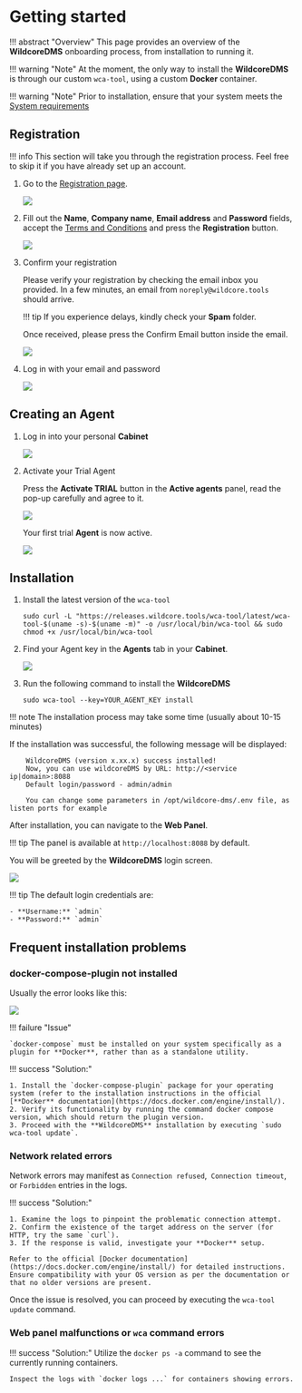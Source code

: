 
# Getting started

!!! abstract "Overview"
    This page provides an overview of the **WildcoreDMS** onboarding process, from installation to running it.

!!! warning "Note"
    At the moment, the only way to install the **WildcoreDMS** is through our custom `wca-tool`, using a custom **Docker** container.

!!! warning "Note"
    Prior to installation, ensure that your system meets the [System requirements](./requirements.md)

## Registration

!!! info
    This section will take you through the registration process. Feel free to skip it if you have already set up an account.

1. Go to the [Registration page](https://cabinet.wildcore.tools/auth/Registration).

    ![](../assets/onboarding/registration_empty.png)

2. Fill out the **Name**, **Company name**, **Email address** and **Password** fields, accept the  [Terms and Conditions](https://wildcore.tools/public-offer-agreement.pdf) and press the **Registration** button.

    ![](../assets/onboarding/registration_filled_out.png)

3. Confirm your registration

    Please verify your registration by checking the email inbox you provided. In a few minutes, an email from `noreply@wildcore.tools` should arrive.
    
    !!! tip
        If you experience delays, kindly check your **Spam** folder.

    Once received, please press the Confirm Email button inside the email.

    ![](../assets/onboarding/confirm_email.png)

4. Log in with your email and password

    ![](../assets/onboarding/registration_confirmed.png)

## Creating an Agent

1. Log in into your personal **Cabinet**

    ![](../assets/onboarding/cabinet.png)

2. Activate your Trial Agent

    Press the **Activate TRIAL** button in the **Active agents** panel, read the pop-up carefully and agree to it.

    ![](../assets/onboarding/activate_trial.png)

    Your first trial **Agent** is now active.

    ![](../assets/onboarding/active_agents.png)


## Installation

1. Install the latest version of the `wca-tool`

    ``` shell
    sudo curl -L "https://releases.wildcore.tools/wca-tool/latest/wca-tool-$(uname -s)-$(uname -m)" -o /usr/local/bin/wca-tool && sudo chmod +x /usr/local/bin/wca-tool
    ```

2. Find your Agent key in the **Agents** tab in your **Cabinet**.

    ![](../assets/onboarding/agents_agent_key.png)

3. Run the following command to install the **WildcoreDMS**

    ``` shell
    sudo wca-tool --key=YOUR_AGENT_KEY install 
    ```

!!! note
    The installation process may take some time (usually about 10-15 minutes)

If the installation was successful, the following message will be displayed:

```
    WildcoreDMS (version x.xx.x) success installed!
    Now, you can use wildcoreDMS by URL: http://<service ip|domain>:8088
    Default login/password - admin/admin

    You can change some parameters in /opt/wildcore-dms/.env file, as listen ports for example
```

After installation, you can navigate to the **Web Panel**.

!!! tip
    The panel is available at `http://localhost:8088` by default.

You will be greeted by the **WildcoreDMS** login screen.

![](../assets/onboarding/wildcore_login.png)

!!! tip
    The default login credentials are:

    - **Username:** `admin`
    - **Password:** `admin`


## Frequent installation problems

### docker-compose-plugin not installed
Usually the error looks like this:

![](../assets/no-docker-compose-plugin.jpg)

!!! failure "Issue"

    `docker-compose` must be installed on your system specifically as a plugin for **Docker**, rather than as a standalone utility.

!!! success "Solution:"

    1. Install the `docker-compose-plugin` package for your operating system (refer to the installation instructions in the official [**Docker** documentation](https://docs.docker.com/engine/install/).
    2. Verify its functionality by running the command docker compose version, which should return the plugin version.
    3. Proceed with the **WildcoreDMS** installation by executing `sudo wca-tool update`.
 

### Network related errors
Network errors may manifest as `Connection refused`,` Connection timeout`, or `Forbidden` entries in the logs.

!!! success "Solution:"

    1. Examine the logs to pinpoint the problematic connection attempt.
    2. Confirm the existence of the target address on the server (for HTTP, try the same `curl`).
    3. If the response is valid, investigate your **Docker** setup.

    Refer to the official [Docker documentation](https://docs.docker.com/engine/install/) for detailed instructions. Ensure compatibility with your OS version as per the documentation or that no older versions are present.

Once the issue is resolved, you can proceed by executing the `wca-tool update` command.

### Web panel malfunctions or `wca` command errors

!!! success "Solution:"
    Utilize the `docker ps -a` command to see the currently running containers. 
    
    Inspect the logs with `docker logs ...` for containers showing errors.